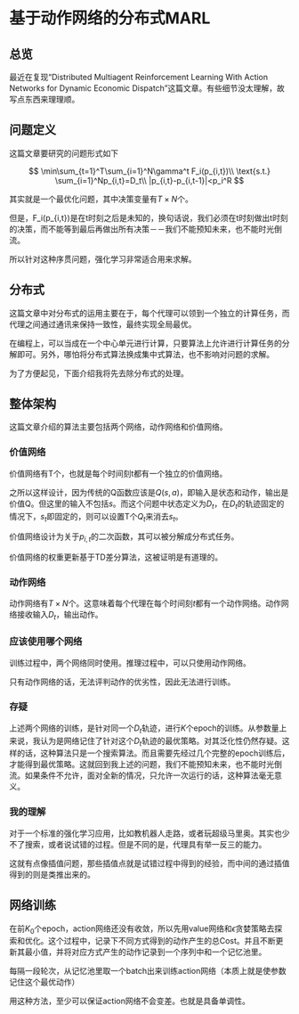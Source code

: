 # 基于动作网络的分布式MARL

## 总览

最近在复现“Distributed Multiagent Reinforcement Learning With Action Networks for Dynamic Economic Dispatch”这篇文章。有些细节没太理解，故写点东西来理理顺。

## 问题定义

这篇文章要研究的问题形式如下

$$
\min\sum_{t=1}^T\sum_{i=1}^N\gamma^t F_i(p_{i,t})\\
\text{s.t.} \sum_{i=1}^Np_{i,t}=D_t\\
|p_{i,t}-p_{i,t-1}|<p_i^R
$$

其实就是一个最优化问题，其中决策变量有$T\times N$个。

但是，F_i(p_{i,t})是在t时刻之后是未知的，换句话说，我们必须在t时刻做出t时刻的决策，而不能等到最后再做出所有决策－－我们不能预知未来，也不能时光倒流。

所以针对这种序贯问题，强化学习非常适合用来求解。

## 分布式

这篇文章中对分布式的运用主要在于，每个代理可以领到一个独立的计算任务，而代理之间通过通讯来保持一致性，最终实现全局最优。

在编程上，可以当成在一个中心单元进行计算，只要算法上允许进行计算任务的分解即可。另外，哪怕将分布式算法换成集中式算法，也不影响对问题的求解。

为了方便起见，下面介绍我将先去除分布式的处理。

## 整体架构

这篇文章介绍的算法主要包括两个网络，动作网络和价值网络。

### 价值网络

价值网络有T个，也就是每个时间刻t都有一个独立的价值网络。

之所以这样设计，因为传统的Q函数应该是$Q(s,a)$，即输入是状态和动作，输出是价值Q。但这里的输入不包括$s$。而这个问题中状态定义为$D_t$，在$D_t$的轨迹固定的情况下，$s_t$即固定的，则可以设置T个$Q_t$来消去$s_t$。

价值网络设计为关于$p_{i,t}$的二次函数，其可以被分解成分布式任务。

价值网络的权重更新基于TD差分算法，这被证明是有道理的。

### 动作网络

动作网络有$T\times N$个。这意味着每个代理在每个时间刻$t$都有一个动作网络。动作网络接收输入$D_t$，输出动作。

### 应该使用哪个网络
训练过程中，两个网络同时使用。推理过程中，可以只使用动作网络。

只有动作网络的话，无法评判动作的优劣性，因此无法进行训练。

### 存疑

上述两个网络的训练，是针对同一个$D_t$轨迹，进行$K$个epoch的训练。从参数量上来说，我认为是网络记住了针对这个$D_t$轨迹的最优策略。对其泛化性仍然存疑。这样的话，这种算法只是一个搜索算法。而且需要先经过几个完整的epoch训练后，才能得到最优策略。这就回到我上述的问题，我们不能预知未来，也不能时光倒流。如果条件不允许，面对全新的情况，只允许一次运行的话，这种算法毫无意义。


### 我的理解

对于一个标准的强化学习应用，比如教机器人走路，或者玩超级马里奥。其实也少不了搜索，或者说试错的过程。但是不同的是，代理具有举一反三的能力。

这就有点像插值问题，那些插值点就是试错过程中得到的经验，而中间的通过插值得到的则是类推出来的。

## 网络训练

在前$K_0$个epoch，action网络还没有收敛，所以先用value网络和$\epsilon$贪婪策略去探索和优化。这个过程中，记录下不同方式得到的动作产生的总Cost。并且不断更新其最小值，并将对应方式产生的动作记录到一个序列中和一个记忆池里。

每隔一段轮次，从记忆池里取一个batch出来训练action网络（本质上就是使参数记住这个最优动作）

用这种方法，至少可以保证action网络不会变差。也就是具备单调性。
